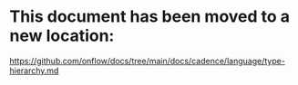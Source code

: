 # This document has been moved to a new location:

https://github.com/onflow/docs/tree/main/docs/cadence/language/type-hierarchy.md
